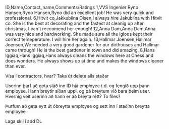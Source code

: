 ID,Name,Contact_name,Comments/Ratings
1,VVS Ingeniør Ryno Hansen,Ryno Hansen,Ryno did an excellent job! He was very quick and professional.
6,Hitvit co,Jakkubiina Olsen,I always hire Jakubiina with Hitvit co. She is the best at decorating and the fastest at cleanig up after christmas. I can't reccomend her enough!
12,Anna Dam,Anna Dam,Anna was very nice and hardworking. She made sure all the igloos kept their correct temeperature. I will hire her again.
13,Hallmar Joensen,Hallmar Joensen,We needed a very good gardener for our dirthouses and Hallmar came through! He is the best gardener in town and did amazing.
8,Hans Iggiaq,Hans Iggiaq,Hans always cleans the windows here at Chess and does wonders. He always shows up at time and makes the windows cleaner than ever.

Vísa í contractors, hvar?
Taka út delete alls staðar

Userinn þarf að geta sláð inn ID hjá employee t.d. og fengið upp þann employee. Hann breytir síðan uppl. og þá breytum við bara þeim user. Hvernig veit userinn að hann er að breyta rétt? To files?

Þurfum að geta eytt út óbreytta employee og sett inn í staðinn breytta employee

Laga skil í add DL